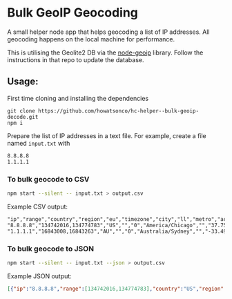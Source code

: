 # Bulk GeoIP Geocoding

A small helper node app that helps geocoding a list of IP addresses. All geocoding happens on the local machine for performance.

This is utilising the Geolite2 DB via the [node-geoip](https://github.com/geoip-lite/node-geoip) library. Follow the instructions in that repo to update the database.

## Usage:

First time cloning and installing the dependencies
```
git clone https://github.com/howatsonco/hc-helper--bulk-geoip-decode.git
npm i
```

Prepare the list of IP addresses in a text file. For example, create a file named `input.txt` with
```
8.8.8.8
1.1.1.1
```

### To bulk geocode to CSV
```bash
npm start --silent -- input.txt > output.csv
```
Example CSV output:
```csv
"ip","range","country","region","eu","timezone","city","ll","metro","area"
"8.8.8.8","134742016,134774783","US","","0","America/Chicago","","37.751,-97.822","0","1000"
"1.1.1.1","16843008,16843263","AU","","0","Australia/Sydney","","-33.494,143.2104","0","1000"
```
### To bulk geocode to JSON
```bash
npm start --silent -- input.txt --json > output.csv
```
Example JSON output:
```json
[{"ip":"8.8.8.8","range":[134742016,134774783],"country":"US","region":"","eu":"0","timezone":"America/Chicago","city":"","ll":[37.751,-97.822],"metro":0,"area":1000},{"ip":"1.1.1.1","range":[16843008,16843263],"country":"AU","region":"","eu":"0","timezone":"Australia/Sydney","city":"","ll":[-33.494,143.2104],"metro":0,"area":1000}]
```
